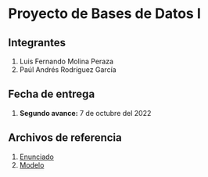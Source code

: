 # Proyecto de Bases de Datos I

## Integrantes

1. Luis Fernando Molina Peraza
2. Paúl Andrés Rodríguez García

## Fecha de entrega

1. **Segundo avance:** 7 de octubre del 2022

## Archivos de referencia

1. [Enunciado](Enunciado/Enunciado.pdf)
2. [Modelo](Enunciado/Modelo.jpg)
